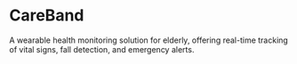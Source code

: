 # CareBand
A wearable health monitoring solution for elderly, offering real-time tracking of vital signs, fall detection, and emergency alerts.
